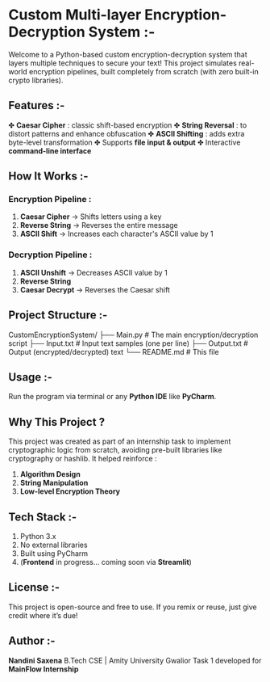 # Custom Multi-layer Encryption-Decryption System :-

Welcome to a Python-based custom encryption-decryption system that layers multiple techniques to secure your text! 
This project simulates real-world encryption pipelines, built completely from scratch (with zero built-in crypto libraries).

## Features :-
✤ **Caesar Cipher** : classic shift-based encryption
✤ **String Reversal** : to distort patterns and enhance obfuscation
✤ **ASCII Shifting** : adds extra byte-level transformation
✤ Supports **file input & output**
✤ Interactive **command-line interface**

## How It Works :-

###  Encryption Pipeline :
1. **Caesar Cipher** → Shifts letters using a key
2. **Reverse String** → Reverses the entire message
3. **ASCII Shift** → Increases each character's ASCII value by 1

###  Decryption Pipeline :
1. **ASCII Unshift** → Decreases ASCII value by 1
2. **Reverse String**
3. **Caesar Decrypt** → Reverses the Caesar shift

##  Project Structure :-
CustomEncryptionSystem/
├── Main.py # The main encryption/decryption script
├── Input.txt # Input text samples (one per line)
├── Output.txt # Output (encrypted/decrypted) text
└── README.md # This file 

## Usage :-
Run the program via terminal or any **Python IDE** like **PyCharm**.

## Why This Project ?
This project was created as part of an internship task to implement cryptographic logic from scratch, avoiding pre-built libraries like cryptography or hashlib.
It helped reinforce : 
1. **Algorithm Design**
2. **String Manipulation**
3. **Low-level Encryption Theory**

## Tech Stack :-
1. Python 3.x
2. No external libraries
3. Built using PyCharm
4. (**Frontend** in progress... coming soon via **Streamlit**)

## License :-
This project is open-source and free to use. 
If you remix or reuse, just give credit where it’s due! 

## Author :-
**Nandini Saxena**
B.Tech CSE | Amity University Gwalior
Task 1 developed for **MainFlow Internship**
